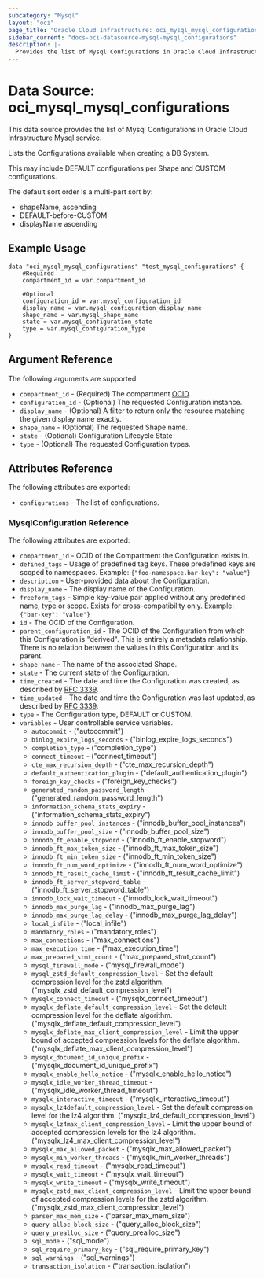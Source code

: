 ```yaml
---
subcategory: "Mysql"
layout: "oci"
page_title: "Oracle Cloud Infrastructure: oci_mysql_mysql_configurations"
sidebar_current: "docs-oci-datasource-mysql-mysql_configurations"
description: |-
  Provides the list of Mysql Configurations in Oracle Cloud Infrastructure Mysql service
---
```


# Data Source: oci_mysql_mysql_configurations
This data source provides the list of Mysql Configurations in Oracle Cloud Infrastructure Mysql service.

Lists the Configurations available when creating a DB System.

This may include DEFAULT configurations per Shape and CUSTOM configurations.

The default sort order is a multi-part sort by:
  - shapeName, ascending
  - DEFAULT-before-CUSTOM
  - displayName ascending


## Example Usage

```hcl
data "oci_mysql_mysql_configurations" "test_mysql_configurations" {
	#Required
	compartment_id = var.compartment_id

	#Optional
	configuration_id = var.mysql_configuration_id
	display_name = var.mysql_configuration_display_name
	shape_name = var.mysql_shape_name
	state = var.mysql_configuration_state
	type = var.mysql_configuration_type
}
```

## Argument Reference

The following arguments are supported:

* `compartment_id` - (Required) The compartment [OCID](https://docs.cloud.oracle.com/iaas/Content/General/Concepts/identifiers.htm).
* `configuration_id` - (Optional) The requested Configuration instance.
* `display_name` - (Optional) A filter to return only the resource matching the given display name exactly.
* `shape_name` - (Optional) The requested Shape name.
* `state` - (Optional) Configuration Lifecycle State
* `type` - (Optional) The requested Configuration types.


## Attributes Reference

The following attributes are exported:

* `configurations` - The list of configurations.

### MysqlConfiguration Reference

The following attributes are exported:

* `compartment_id` - OCID of the Compartment the Configuration exists in.
* `defined_tags` - Usage of predefined tag keys. These predefined keys are scoped to namespaces. Example: `{"foo-namespace.bar-key": "value"}` 
* `description` - User-provided data about the Configuration.
* `display_name` - The display name of the Configuration.
* `freeform_tags` - Simple key-value pair applied without any predefined name, type or scope. Exists for cross-compatibility only. Example: `{"bar-key": "value"}` 
* `id` - The OCID of the Configuration.
* `parent_configuration_id` - The OCID of the Configuration from which this Configuration is "derived". This is entirely a metadata relationship. There is no relation between the values in this Configuration and its parent. 
* `shape_name` - The name of the associated Shape.
* `state` - The current state of the Configuration.
* `time_created` - The date and time the Configuration was created, as described by [RFC 3339](https://tools.ietf.org/rfc/rfc3339).
* `time_updated` - The date and time the Configuration was last updated, as described by [RFC 3339](https://tools.ietf.org/rfc/rfc3339).
* `type` - The Configuration type, DEFAULT or CUSTOM.
* `variables` - User controllable service variables.
	* `autocommit` - ("autocommit")
	* `binlog_expire_logs_seconds` - ("binlog_expire_logs_seconds")
	* `completion_type` - ("completion_type")
	* `connect_timeout` - ("connect_timeout")
	* `cte_max_recursion_depth` - ("cte_max_recursion_depth")
	* `default_authentication_plugin` - ("default_authentication_plugin")
	* `foreign_key_checks` - ("foreign_key_checks")
	* `generated_random_password_length` - ("generated_random_password_length")
	* `information_schema_stats_expiry` - ("information_schema_stats_expiry")
	* `innodb_buffer_pool_instances` - ("innodb_buffer_pool_instances")
	* `innodb_buffer_pool_size` - ("innodb_buffer_pool_size")
	* `innodb_ft_enable_stopword` - ("innodb_ft_enable_stopword")
	* `innodb_ft_max_token_size` - ("innodb_ft_max_token_size")
	* `innodb_ft_min_token_size` - ("innodb_ft_min_token_size")
	* `innodb_ft_num_word_optimize` - ("innodb_ft_num_word_optimize")
	* `innodb_ft_result_cache_limit` - ("innodb_ft_result_cache_limit")
	* `innodb_ft_server_stopword_table` - ("innodb_ft_server_stopword_table")
	* `innodb_lock_wait_timeout` - ("innodb_lock_wait_timeout")
	* `innodb_max_purge_lag` - ("innodb_max_purge_lag")
	* `innodb_max_purge_lag_delay` - ("innodb_max_purge_lag_delay")
	* `local_infile` - ("local_infile")
	* `mandatory_roles` - ("mandatory_roles")
	* `max_connections` - ("max_connections")
	* `max_execution_time` - ("max_execution_time")
	* `max_prepared_stmt_count` - ("max_prepared_stmt_count")
	* `mysql_firewall_mode` - ("mysql_firewall_mode")
	* `mysql_zstd_default_compression_level` - Set the default compression level for the zstd algorithm. ("mysqlx_zstd_default_compression_level")
	* `mysqlx_connect_timeout` - ("mysqlx_connect_timeout")
	* `mysqlx_deflate_default_compression_level` - Set the default compression level for the deflate algorithm. ("mysqlx_deflate_default_compression_level")
	* `mysqlx_deflate_max_client_compression_level` - Limit the upper bound of accepted compression levels for the deflate algorithm. ("mysqlx_deflate_max_client_compression_level")
	* `mysqlx_document_id_unique_prefix` - ("mysqlx_document_id_unique_prefix")
	* `mysqlx_enable_hello_notice` - ("mysqlx_enable_hello_notice")
	* `mysqlx_idle_worker_thread_timeout` - ("mysqlx_idle_worker_thread_timeout")
	* `mysqlx_interactive_timeout` - ("mysqlx_interactive_timeout")
	* `mysqlx_lz4default_compression_level` - Set the default compression level for the lz4 algorithm. ("mysqlx_lz4_default_compression_level")
	* `mysqlx_lz4max_client_compression_level` - Limit the upper bound of accepted compression levels for the lz4 algorithm. ("mysqlx_lz4_max_client_compression_level")
	* `mysqlx_max_allowed_packet` - ("mysqlx_max_allowed_packet")
	* `mysqlx_min_worker_threads` - ("mysqlx_min_worker_threads")
	* `mysqlx_read_timeout` - ("mysqlx_read_timeout")
	* `mysqlx_wait_timeout` - ("mysqlx_wait_timeout")
	* `mysqlx_write_timeout` - ("mysqlx_write_timeout")
	* `mysqlx_zstd_max_client_compression_level` - Limit the upper bound of accepted compression levels for the zstd algorithm. ("mysqlx_zstd_max_client_compression_level")
	* `parser_max_mem_size` - ("parser_max_mem_size")
	* `query_alloc_block_size` - ("query_alloc_block_size")
	* `query_prealloc_size` - ("query_prealloc_size")
	* `sql_mode` - ("sql_mode")
	* `sql_require_primary_key` - ("sql_require_primary_key")
	* `sql_warnings` - ("sql_warnings")
	* `transaction_isolation` - ("transaction_isolation")

